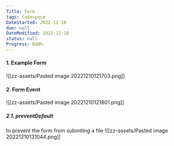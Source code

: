 ```yaml
---
Title: Form
tags: Codespace
DateStarted: 2022-12-10
due: null
DateModified: 2022-12-10
status: null
Progress: NaN%
---
```


#### 1. Example Form

![[zz-assets/Pasted image 20221210121703.png]]

#### 2. Form Event

![[zz-assets/Pasted image 20221210121801.png]]

##### 2.1. preventDefault

to prevent the form from submiting a file
![[zz-assets/Pasted image 20221210131044.png]]
